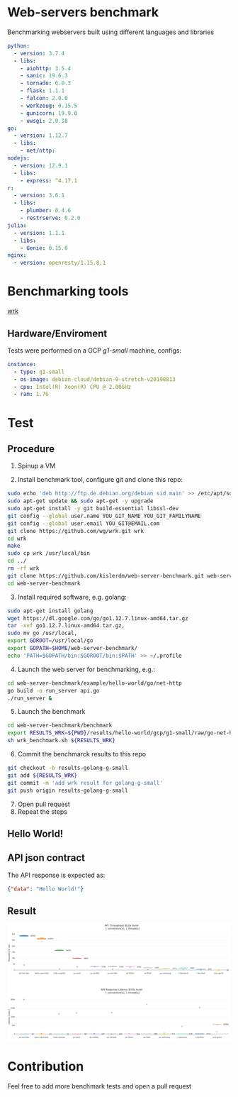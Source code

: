# Web-servers benchmark

Benchmarking webservers built using different languages and libraries

```yaml
python:
  - version: 3.7.4
  - libs:
    - aiohttp: 3.5.4
    - sanic: 19.6.3
    - tornado: 6.0.3
    - flask: 1.1.1
    - falcon: 2.0.0
    - werkzeug: 0.15.5
    - gunicorn: 19.9.0
    - uwsgi: 2.0.18
go: 
  - version: 1.12.7
  - libs: 
    - net/nttp: 
nodejs:
  - version: 12.9.1
  - libs: 
    - express: ^4.17.1
r:
  - version: 3.6.1
  - libs:
    - plumber: 0.4.6
    - restrserve: 0.2.0
julia:
  - version: 1.1.1
  - libs:
    - Genie: 0.15.0
nginx:
  - version: openresty/1.15.8.1
```

# Benchmarking tools

<a href="https://github.com/wg/wrk/" target="_blank">wrk</a>

## Hardware/Enviroment

Tests were performed on a GCP <em>g1-small</em> machine, configs:

```yaml
instance:
  - type: g1-small
  - os-image: debian-cloud/debian-9-stretch-v20190813
  - cpu: Intel(R) Xeon(R) CPU @ 2.00GHz
  - ram: 1.7G
```

# Test

## Procedure

1. Spinup a VM

2. Install benchmark tool, configure git and clone this repo:

```bash
sudo echo 'deb http://ftp.de.debian.org/debian sid main' >> /etc/apt/sources.list
sudo apt-get update && sudo apt-get -y upgrade
sudo apt-get install -y git build-essential libssl-dev
git config --global user.name YOU_GIT_NAME YOU_GIT_FAMILYNAME
git config --global user.email YOU_GIT@EMAIL.com
git clone https://github.com/wg/wrk.git wrk
cd wrk
make
sudo cp wrk /usr/local/bin
cd ../
rm -rf wrk
git clone https://github.com/kislerdm/web-server-benchmark.git web-server-benchmark
cd web-server-benchmark
```

3. Install required software, e.g. golang:

```bash
sudo apt-get install golang
wget https://dl.google.com/go/go1.12.7.linux-amd64.tar.gz
tar -xvf go1.12.7.linux-amd64.tar.gz,
sudo mv go /usr/local,
export GOROOT=/usr/local/go
export GOPATH=$HOME/web-server-benchmark/
echo 'PATH=$GOPATH/bin:$GOROOT/bin:$PATH' >> ~/.profile
```  

4. Launch the web server for benchmarking, e.g.:

```bash
cd web-server-benchmark/example/hello-world/go/net-http
go build -o run_server api.go
./run_server &
```

5. Launch the benchmark

```bash
cd web-server-benchmark/benchmark
export RESULTS_WRK=${PWD}/results/hello-world/gcp/g1-small/raw/go-net-http.txt
sh wrk_benchmark.sh ${RESULTS_WRK}
```

6. Commit the benchmarck results to this repo
   
```bash
git checkout -b results-golang-g-small
git add ${RESULTS_WRK}
git commit -m 'add wrk result for golang-g-small'
git push origin results-golang-g-small
```

7. Open pull request
8. Repeat the steps



## Hello World!

## API json contract

The API response is expected as:

```json
{"data": "Hello World!"}
```

## Result

![Throughput](benchmark/dataviz/hello-world/gcp/g1-small/d10_t1_c1/fig_c1_t1_d10.jpg)

# Contribution

Feel free to add more benchmark tests and open a pull request